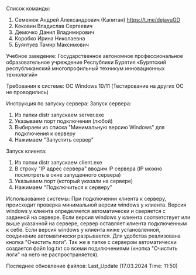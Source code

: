 Список команды:
1) Семенюк Андрей Александрович (Капитан) https://t.me/dejavuGD
2) Коковин Владислав Сергеевич
3) Демочко Данил Владимирович
4) Коробко Ирина Николаевна
5) Буянтуев Тамир Максимович

Учебное заведение:
Государственное автономное профессиональное образовательное учреждение Республики Бурятия «Бурятский республиканский многопрофильный техникум инновационных технологий»

Требования к системе:
ОС Windows 10/11
(Тестирование на других ОС не проводились)

Инструкция по запуску сервера:
Запуск сервера:
1. Из папки distr запускаем server.exe
2. Указываем порт подключения (любой)
3. Выбираем из списка "Минимальную версию Windows" для подключения к серверу
4. Нажимаем "Запустить сервер"

Запуск клиента:
1. Из папки distr запускаем client.exe
2. В строку "IP адрес сервера" вводим IP сервера (IP можно посмотреть в окне запущенного сервера)
3. Указываем порт (который указали на сервере)
4. Нажимаем "Подключиться к серверу"

Использование системы:
При подключении клиента к серверу, происходит проверка минимальной версии windows у клиента. Версия windows у клиента определяется автоматически и сверяется с заданной на сервере. Если версия windows у клиента соответствует или выше указанной на сервере, сервер оставляет клиента подключенным к себе. Если версия windows у клиента ниже установленной, соединение автоматически разрывается. Для удобства реализована кнопка "Очистить логи". Так же в папке с сервером автоматически создается файл log.txt со всеми подключениями (кнопка "Очистить логи" на него не распространяется).

Последнее обновление файлов:
Last_Update (17.03.2024 Time: 11:50)
